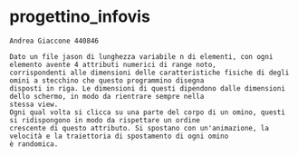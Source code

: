 # progettino_infovis

	Andrea Giaccone 440846
	
	Dato un file jason di lunghezza variabile n di elementi, con ogni elemento avente 4 attributi numerici di range noto, 
	corrispondenti alle dimensioni delle caratteristiche fisiche di degli omini a stecchino che questo programmino disegna 
	disposti in riga. Le dimensioni di questi dipendono dalle dimensioni dello schermo, in modo da rientrare sempre nella 
	stessa view. 
	Ogni qual volta si clicca su una parte del corpo di un omino, questi si ridispongono in modo da rispettare un ordine 
	crescente di questo attributo. Si spostano con un'animazione, la velocità e la traiettoria di spostamento di ogni omino 
	è randomica.
